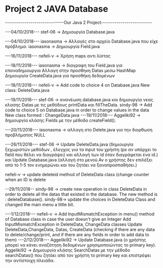 # Project 2 JAVA Database
------------------------------Our Java 2 Project--------------------------


---04/10/2018---
stef-06 -> Δημιουργία Database.java

---04/10/2018---
iasonasma -> Αλλαγές στο αρχείο Database.java που είχε πρόβλημα.
iasonasma -> Δημιουργία Field.java

---16/11/2018---
nefeli-v -> Χρήση maps αντι λίστας

---18/11/2018---
iasonasma -> διαγραφη του Field.java για επαναδημιουργια
Αλλαγη στην προσθηκη Datas μεσω HashMap
Δημιουργία CreateData.java για προσθήκη δεδομένων

---18/11/2018---
nefeli-v -> Add code to choice 4 on Database.java
            New class: DeleteData.java
           
---19/11/2018---
stef-06 -> ανανέωση database.java και δημιουργία νεας κλασης Datas με τις μεθόδους printData και fillTheData.
sindy-98 -> Add code to choice 5 on Database.java in order to change values in the data
            New class formed : ChangeData.java
---19/11/2018---
Aggeliki92 -> δημιουργία κλάσης Fields με την μέθοδο createField(). 

---20/11/2018---
iasonasma -> αλλαγη στο Delete.java για την διορθωση προβλήματος NULL

---26/11/2018---
stef-06 -> Update DeleteData.java (δημιουργία ξεχωριστών μεθόδων , έλεγχος για τα input του χρήστη (px αν υπάρχει το field που θέλει να διαγράψει) και αλλαγή των id  όταν διαγράφεται ένα id.) 
           και Update Database.java (αλλαγή στο μενού.Αν ο χρήστης δεν επιλέξει από το 1-5 τον ενημερώνει και του ζητάει να ξαναπροσπαθήσει.)

nefeli-v -> update deleteid method of DeleteData class (change counter when an ID is delete


--29/11/2018--
sindy-98 -> create new operation in class DeleteData in order to delete all the datas that existed in the database. The new method is : deleteDatabase().
sindy-98-> update the choices in DeleteData Class and changed the main menu a little bit.

---1/12/2018---
nefeli-v -> Add InputMismatchException in menu() method of Database class in case the user doesn't give an Integer
            Add InputMismatchException in DeleteData, ChangeData classes
            Update DeleteData,ChangeData, Datas, CreateData (checking if there are any data to delete/change/print, and if there are any             fields in order to add data to them)
 ---2/12/2018---
Aggeliki92 -> Update Database.java (ο χρήστης μπορεί να κάνει αναζάτηση δεδομένων χρησιμοποιώντας το primary key).
Aggeliki92 -> Δημιουργία κλάσης SearchDatas με την μέθοδο searchDatas() που ζητάει από τον χρήστη το primary key και επιστρέφει την αντίστοιχη πλειάδα.
